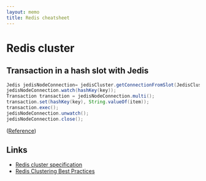 ```yaml
---
layout: memo
title: Redis cheatsheet
---
```


# Redis cluster

## Transaction in a hash slot with Jedis
```java
Jedis jedisNodeConnection= jedisCluster.getConnectionFromSlot(JedisClusterCRC16.getSlot(hashKey(key)));
jedisNodeConnection.watch(hashKey(key));
Transaction transaction = jedisNodeConnection.multi();
transaction.set(hashKey(key), String.valueOf(item));
transaction.exec();
jedisNodeConnection.unwatch();
jedisNodeConnection.close();
```
([Reference](https://groups.google.com/g/jedis_redis/c/b-65UX8qvOE))

## Links
- [Redis cluster specification](https://redis.io/docs/reference/cluster-spec/)
- [Redis Clustering Best Practices](https://redis.com/blog/redis-clustering-best-practices-with-keys/)

